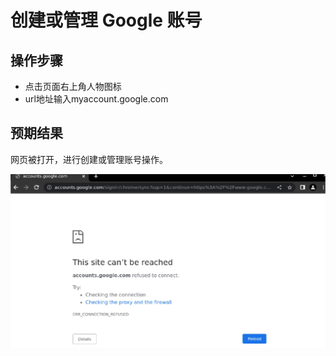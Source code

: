# 创建或管理 Google 账号

## 操作步骤

- 点击页面右上角人物图标
- url地址输入myaccount.google.com

## 预期结果

网页被打开，进行创建或管理账号操作。

![创建或管理Google账号-1](./img/创建或管理Google账号-1.jpeg)

